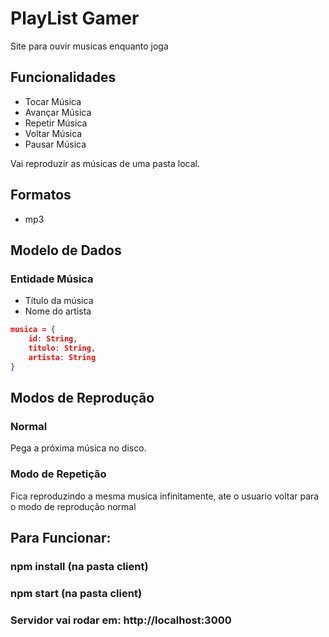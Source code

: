 # PlayList Gamer
Site para ouvir musicas enquanto joga

## Funcionalidades
* Tocar Música
* Avançar Música
* Repetir Música
* Voltar Música
* Pausar Música

Vai reproduzir as músicas de uma pasta local.

## Formatos
* mp3

## Modelo de Dados
### Entidade Música
* Título da música
* Nome do artista

```json
musica = {
    id: String,
    titulo: String,
    artista: String
} 
```

## Modos de Reprodução
### Normal
Pega a próxima música no disco.

### Modo de Repetição
Fica reproduzindo a mesma musica infinitamente, ate o usuario voltar para o modo de reprodução normal

## Para Funcionar:
### npm install (na pasta client)
### npm start (na pasta client)
### Servidor vai rodar em: http://localhost:3000
